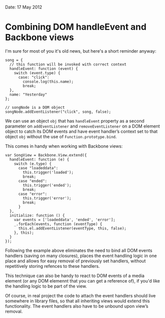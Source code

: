 Date: 17 May 2012

# Combining DOM handleEvent and Backbone views

I'm sure for most of you it's old news, but here's a short reminder anyway:

    song = {
      // this function will be invoked with correct context
      handleEvent: function (event) {
        switch (event.type) {
          case: "click":
            console.log(this.name);
            break;
      },
      name: "Yesterday"
    };

    // songNode is a DOM object
    songNode.addEventListener("click", song, false);

We can use an object `obj` that has `handleEvent` property as a second parameter on `addEventListener` and `removeEventListener` on a DOM element object to catch
its DOM events and have event handler’s context set to that object `obj` without
the use of `Function.prototype.bind`.

This comes in handy when working with Backbone views:

    var SongView = Backbone.View.extend({
      handleEvent: function (e) {
        switch (e.type) {
          case "loadeddata":
            this.trigger('loaded');
            break;
          case "ended":
            this.trigger('ended');
            break;
          case "error":
            this.trigger('error');
            break;
          }
      },
      initialize: function () {
        var events = ['loadeddata', 'ended', 'error'];
        _.forEach(events, function (eventType) {
          this.el.addEventListener(eventType, this, false);
        }, this);
      }
    });

Following the example above eliminates the need to bind all DOM events handlers (saving
on many closures), places the event handling logic in one place and allows for easy removal
of previously set handlers, without repetitively storing refences to these handlers.

This technique can also be handy to react to DOM events of a media element (or any DOM elemennt that you can get a reference of), if you'd like
the handling logic to be part of the view.

Of course, in real project the code to attach the event handlers should live somewhere
in library files, so that all inheriting views would extend this functionality. The event handlers
also have to be unbound upon view’s removal.
